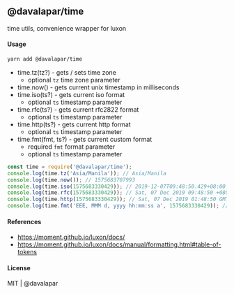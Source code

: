 ## @davalapar/time

time utils, convenience wrapper for luxon

#### Usage

```sh
yarn add @davalapar/time
```

- time.tz(tz?) - gets / sets time zone
  - optional `tz` time zone parameter
- time.now() - gets current unix timestamp in milliseconds
- time.iso(ts?) - gets current iso format
  - optional `ts` timestamp parameter
- time.rfc(ts?) - gets current rfc2822 format
  - optional `ts` timestamp parameter
- time.http(ts?) - gets current http format
  - optional `ts` timestamp parameter
- time.fmt(fmt, ts?) - gets current custom format
  - required `fmt` format parameter
  - optional `ts` timestamp parameter

```js
const time = require('@davalapar/time');
console.log(time.tz('Asia/Manila')); // Asia/Manila
console.log(time.now()); // 1575683707993
console.log(time.iso(1575683330429)); // 2019-12-07T09:48:50.429+08:00
console.log(time.rfc(1575683330429)); // Sat, 07 Dec 2019 09:48:50 +0800
console.log(time.http(1575683330429)); // Sat, 07 Dec 2019 01:48:50 GMT
console.log(time.fmt('EEE, MMM d, yyyy hh:mm:ss a', 1575683330429)); // Saturday, Dec 7, 2019 09:48:50 AM
```

#### References

- https://moment.github.io/luxon/docs/
- https://moment.github.io/luxon/docs/manual/formatting.html#table-of-tokens

#### License

MIT | @davalapar